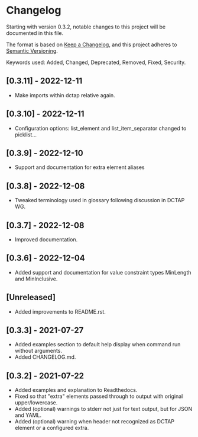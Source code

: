 # Changelog
Starting with version 0.3.2, notable changes to this project will be documented in this file.

The format is based on [Keep a Changelog](https://keepachangelog.com/en/1.0.0/),
and this project adheres to [Semantic Versioning](https://semver.org/spec/v2.0.0.html).

Keywords used: Added, Changed, Deprecated, Removed, Fixed, Security.

## [0.3.11] - 2022-12-11
- Make imports within dctap relative again.

## [0.3.10] - 2022-12-11
- Configuration options: list_element and list_item_separator changed to picklist...

## [0.3.9] - 2022-12-10
- Support and documentation for extra element aliases

## [0.3.8] - 2022-12-08
- Tweaked terminology used in glossary following discussion in DCTAP WG.

## [0.3.7] - 2022-12-08
- Improved documentation.

## [0.3.6] - 2022-12-04
- Added support and documentation for value constraint types MinLength and MinInclusive.

## [Unreleased]
- Added improvements to README.rst.

## [0.3.3] - 2021-07-27
- Added examples section to default help display when command run without arguments.
- Added CHANGELOG.md.

## [0.3.2] - 2021-07-22
- Added examples and explanation to Readthedocs.
- Fixed so that "extra" elements passed through to output with original upper/lowercase.
- Added (optional) warnings to stderr not just for text output, but for JSON and YAML.
- Added (optional) warning when header not recognized as DCTAP element or a configured extra.

